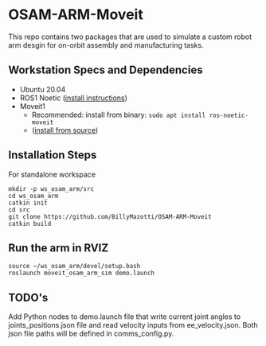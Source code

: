 # OSAM-ARM-Moveit
This repo contains two packages that are used to simulate a custom robot arm desgin for on-orbit assembly and manufacturing tasks.


## Workstation Specs and Dependencies
* Ubuntu 20.04
* ROS1 Noetic ([install instructions](https://wiki.ros.org/noetic/Installation/Ubuntu))
* Moveit1 
    * Recommended: install from binary: `sudo apt install ros-noetic-moveit`
    * ([install from source](https://ros-planning.github.io/moveit_tutorials/doc/getting_started/getting_started.html))


## Installation Steps
For standalone workspace
```
mkdir -p ws_osam_arm/src
cd ws_osam_arm
catkin init
cd src
git clone https://github.com/BillyMazotti/OSAM-ARM-Moveit
catkin build
```

## Run the arm in RVIZ
```
source ~/ws_osam_arm/devel/setup.bash
roslaunch moveit_osam_arm_sim demo.launch
```


## TODO's
Add Python nodes to demo.launch file that write current joint angles to joints_positions.json file and read velocity inputs from ee_velocity.json. Both json file paths will be defined in comms_config.py.








